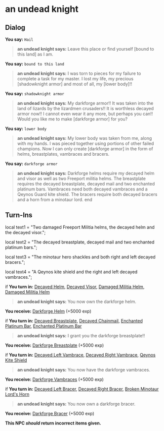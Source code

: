 # an undead knight 


## Dialog

**You say:** `Hail`



>**an undead knight  says:** Leave this place or find yourself [bound to this land] as I am.

**You say:** `bound to this land`



>**an undead knight  says:** I was torn to pieces for my failure to complete a task for my master.  I lost my life, my precious [shadowknight armor] and most of all, my [lower body]!!

**You say:** `shadowknight armor`



>**an undead knight  says:** My darkforge armor!!  It was taken into the land of lizards by the lizardmen crusaders!!  It is worthless decayed armor now!! I cannot even wear it any more, but perhaps you can!!  Would you like me to make [darkforge armor] for you?

**You say:** `lower body`



>**an undead knight  says:** My lower body was taken from me, along with my hands.  I was pieced together using portions of other failed champions.  Now I can only create [darkforge armor] in the form of helms, breastplates, vambraces and bracers.

**You say:** `darkforge armor`



>**an undead knight  says:** Darkforge helms require my decayed helm and visor as well as two Freeport militia helms.  The breastplate requires the decayed breastplate, decayed mail and two enchanted platinum bars. Vambraces need both decayed vambraces and a Qeynos Guard kite shield.  The bracers require both decayed bracers and a horn from a minotaur lord.
end

## Turn-Ins



local text1 = "Two damaged Freeport Militia helms, the decayed helm and the decayed visor.";

local text2 = "The decayed breastplate, decayed mail and two enchanted platinum bars.";

local text3 = "The minotaur hero shackles and both right and left decayed bracers.";

local text4 = "A Qeynos kite shield and the right and left decayed vambraces.";



if **You turn in:** [Decayed Helm](/item/12283), [Decayed Visor](/item/12284), [Damaged Militia Helm](/item/13921), [Damaged Militia Helm](/item/13921)


>**an undead knight  says:** You now own the darkforge helm.


 **You receive:**  [Darkforge Helm](/item/3140) (+5000 exp)

if **You turn in:** [Decayed Breastplate](/item/12285), [Decayed Chainmail](/item/12286), [Enchanted Platinum Bar](/item/16507), [Enchanted Platinum Bar](/item/16507)


>**an undead knight  says:** I grant you the darkforge breastplate!!


 **You receive:**  [Darkforge Breastplate](/item/3141) (+5000 exp)

if **You turn in:** [Decayed Left Vambrace](/item/12288), [Decayed Right Vambrace](/item/12287), [Qeynos Kite Shield](/item/9023)


>**an undead knight  says:** You now have the darkforge vambraces.


 **You receive:**  [Darkforge Vambraces](/item/3142) (+5000 exp)

if **You turn in:** [Decayed Left Bracer](/item/12290), [Decayed Right Bracer](/item/12289), [Broken Minotaur Lord's Horn](/item/19075)


>**an undead knight  says:** You now own a darkforge bracer.


 **You receive:**  [Darkforge Bracer](/item/3143) (+5000 exp)

**This NPC *should* return incorrect items given.**






